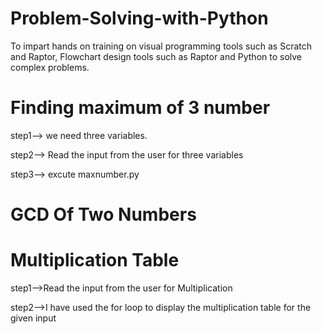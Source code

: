 # Problem-Solving-with-Python
To impart hands on training on visual programming tools such as Scratch and Raptor, Flowchart design tools such as Raptor and Python to solve complex problems.

 # Finding maximum of 3 number

  step1--> we need three variables.

  step2--> Read the input from the user for three variables

  step3--> excute maxnumber.py

 # GCD Of Two Numbers
 
 # Multiplication Table
   step1-->Read the input from the user for Multiplication
   
   step2-->I have used the for loop to display the multiplication table for the given input
